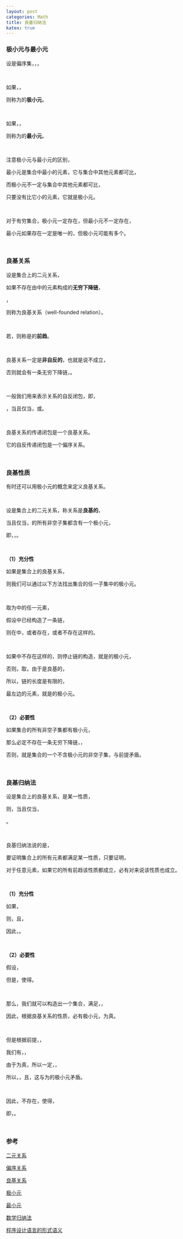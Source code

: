 ```yaml
---
layout: post
categories: Math
title: 良基归纳法
katex: true
---
```


### 极小元与最小元

设<span data-katex="(A,\leqslant)"></span>是偏序集，<span data-katex="Q\subseteq A"></span>，<span data-katex="y\in Q"></span>，

<br/>

如果<span data-katex="\forall x\in Q"></span>，<span data-katex="x\leqslant y\Rightarrow x=y"></span>，

则称<span data-katex="y"></span>为<span data-katex="Q"></span>的**极小元**。

<br/>

如果<span data-katex="\forall x\in Q"></span>，<span data-katex="y\leqslant x"></span>，

则称<span data-katex="y"></span>为<span data-katex="Q"></span>的**最小元**。

<br/>

注意极小元与最小元的区别，

最小元是集合中最小的元素，它与集合中其他元素都可比，

而极小元不一定与集合中其他元素都可比，

只要没有比它小的元素，它就是极小元。

<br/>

对于有穷集合，极小元一定存在，但最小元不一定存在，

最小元如果存在一定是唯一的，但极小元可能有多个。

<br/>

### 良基关系

设<span data-katex="\prec"></span>是集合<span data-katex="A"></span>上的二元关系，

如果不存在由<span data-katex="A"></span>中的元素构成的**无穷下降链**，

<span data-katex="\cdots\prec a_i\prec\cdots\prec a_1\prec a_0"></span>，

则称<span data-katex="\prec"></span>为良基关系（well-founded relation）。

<br/>

若<span data-katex="a\prec b"></span>，则称<span data-katex="a"></span>是<span data-katex="b"></span>的**前趋**。

<br/>

良基关系一定是**非自反的**，也就是说<span data-katex="a\prec a"></span>不成立，

否则就会有一条无穷下降链，<span data-katex="\cdots\prec a\prec\cdots\prec a\prec a"></span>。

<br/>

一般我们用<span data-katex="\preceq"></span>来表示关系<span data-katex="\prec"></span>的自反闭包，即，

<span data-katex="a\preceq b"></span>，当且仅当，<span data-katex="a=b"></span>或<span data-katex="a\prec b"></span>。

<br/>

良基关系<span data-katex="\prec"></span>的传递闭包<span data-katex="\prec^+"></span>是一个良基关系。

它的自反传递闭包<span data-katex="\prec^*"></span>是一个偏序关系。

<br/>

### 良基性质

有时还可以用极小元的概念来定义良基关系。

<br/>

设<span data-katex="\prec"></span>是集合<span data-katex="A"></span>上的二元关系，称关系<span data-katex="\prec"></span>是**良基的**，

当且仅当，<span data-katex="A"></span>的所有非空子集<span data-katex="Q"></span>都含有一个极小元<span data-katex="m\in Q"></span>，

即，<span data-katex="\forall b\prec m"></span>，<span data-katex="b\notin Q"></span>。

<br/>

**（1）充分性**

如果<span data-katex="\prec"></span>是集合<span data-katex="A"></span>上的良基关系，

则我们可以通过以下方法找出集合<span data-katex="A"></span>的任一子集<span data-katex="Q"></span>中的极小元。

<br/>

取<span data-katex="a_0"></span>为<span data-katex="Q"></span>中的任一元素，

假设<span data-katex="Q"></span>中已经构造了一条链<span data-katex="a_n\prec\cdots\prec a_0"></span>，

则在<span data-katex="Q"></span>中，或者存在<span data-katex="b\prec a_n"></span>，或者不存在这样的<span data-katex="b"></span>。

<br/>

如果<span data-katex="Q"></span>中不存在这样的<span data-katex="b"></span>，则停止链的构造，<span data-katex="a_n"></span>就是<span data-katex="Q"></span>的极小元，

否则，取<span data-katex="a_{n+1}=b"></span>，由于<span data-katex="\prec"></span>是良基的，

所以，链<span data-katex="\cdots\prec a_i\prec\cdots\prec a_1\prec a_0"></span>的长度是有限的，

最左边的元素，就是<span data-katex="Q"></span>的极小元。

<br/>

**（2）必要性**

如果集合<span data-katex="A"></span>的所有非空子集都有极小元，

那么必定不存在一条无穷下降链，<span data-katex="\cdots\prec a_i\prec\cdots\prec a_1\prec a_0"></span>，

否则<span data-katex="Q=\{a_i|i=0,1,\cdots\}"></span>，就是集合<span data-katex="A"></span>的一个不含极小元的非空子集，与前提矛盾。

<br/>

### 良基归纳法

设<span data-katex="\prec"></span>是集合<span data-katex="A"></span>上的良基关系，<span data-katex="P"></span>是某一性质，

则<span data-katex="\forall a\in A.\ P(a)"></span>，当且仅当，

<span data-katex="\forall x\in A.\ ([\forall y\prec x.\ P(y)]\Rightarrow P(x))"></span>。

<br/>

良基归纳法说的是，

要证明集合上的所有元素都满足某一性质，只要证明，

对于任意元素<span data-katex="x"></span>，如果它的所有前趋该性质都成立，必有对<span data-katex="x"></span>来说该性质也成立。

<br/>

**（1）充分性**

如果<span data-katex="\forall a\in A.\ P(a)"></span>，

则<span data-katex="\forall x\in A.\ (\forall y\prec x.\ P(y))"></span>，且<span data-katex="\forall x\in A.\ P(x)"></span>，

因此，<span data-katex="\forall x\in A.\ ([\forall y\prec x.\ P(y)]\Rightarrow P(x))"></span>。

<br/>

**（2）必要性**

假设<span data-katex="\forall x\in A.\ ([\forall y\prec x.\ P(y)]\Rightarrow P(x))"></span>，

但是<span data-katex="\exists z\in A"></span>，使得<span data-katex="\neg P(z)"></span>。

<br/>

那么，我们就可以构造出一个集合<span data-katex="Q=\{z\in A|\neg P(z)\}"></span>，满足<span data-katex="Q\subseteq A"></span>，<span data-katex="Q\neq\varnothing"></span>，

因此，根据良基关系的性质，<span data-katex="Q"></span>必有极小元<span data-katex="m"></span>，<span data-katex="\neg P(m)"></span>为真。

<br/>

但是根据前提，<span data-katex="\forall x\in A.\ ([\forall y\prec x.\ P(y)]\Rightarrow P(x))"></span>，

我们有，<span data-katex="(\forall y\prec m.\ P(y))\Rightarrow P(m)"></span>，

由于<span data-katex="\neg P(m)"></span>为真，所以一定<span data-katex="\exists y\prec m.\ \neg P(y)"></span>，<span data-katex="y\in A"></span>，

所以，<span data-katex="y\in Q"></span>，且<span data-katex="y\prec m"></span>，这与<span data-katex="m"></span>为<span data-katex="Q"></span>的极小元矛盾。

<br/>

因此，不存在<span data-katex="z\in A"></span>，使得<span data-katex="\neg P(z)"></span>，

即，<span data-katex="\forall a\in A.\ P(a)"></span>。

<br/>

### 参考

[二元关系](https://zh.wikipedia.org/wiki/%E4%BA%8C%E5%85%83%E5%85%B3%E7%B3%BB)

[偏序关系](https://zh.wikipedia.org/zh-cn/%E5%81%8F%E5%BA%8F%E5%85%B3%E7%B3%BB)

[良基关系](https://zh.wikipedia.org/wiki/%E8%89%AF%E5%9F%BA%E5%85%B3%E7%B3%BB)

[极小元](https://zh.wikipedia.org/zh-hans/%E6%9E%81%E5%B0%8F%E5%85%83)

[最小元](https://zh.wikipedia.org/wiki/%E6%9C%80%E5%B0%8F%E5%85%83)

[数学归纳法](https://zh.wikipedia.org/zh-hans/%E6%95%B0%E5%AD%A6%E5%BD%92%E7%BA%B3%E6%B3%95)

[程序设计语言的形式语义](https://book.douban.com/subject/1144542/)